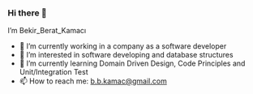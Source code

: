 ### Hi there 👋
I’m Bekir_Berat_Kamacı 

- 🔭 I’m currently working in a company as a software developer
- 👀 I’m interested in software developing and database structures 
- 🌱 I’m currently learning Domain Driven Design, Code Principles and Unit/Integration Test
- 📫 How to reach me: b.b.kamac@gmail.com

